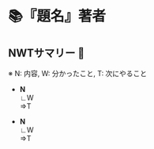 # :books:『題名』著者

## NWTサマリー :eyes:
※ N: 内容, W: 分かったこと, T: 次にやること

* **N**<br>
∟W<br>
⇒T

* **N**<br>
∟W<br>
⇒T
